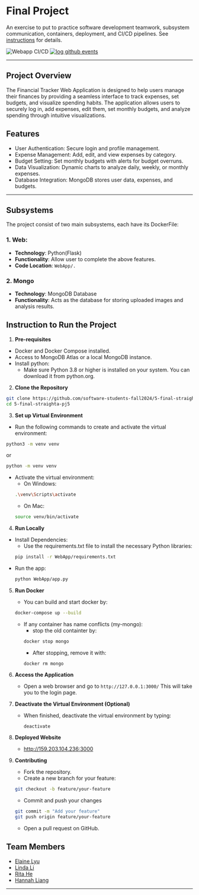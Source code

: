 # Final Project

An exercise to put to practice software development teamwork, subsystem communication, containers, deployment, and CI/CD pipelines. See [instructions](./instructions.md) for details.

![Webapp CI/CD](https://github.com/software-students-fall2024/5-final-straighta-pj5/actions/workflows/webapp.yml/badge.svg)
[![log github events](https://github.com/software-students-fall2024/5-final-straighta-pj5/actions/workflows/event-logger.yml/badge.svg)](https://github.com/software-students-fall2024/5-final-straighta-pj5/actions/workflows/event-logger.yml)

---
## **Project Overview**
The Financial Tracker Web Application is designed to help users manage their finances by providing a seamless interface to track expenses, set budgets, and visualize spending habits. The application allows users to securely log in, add expenses, edit them, set monthly budgets, and analyze spending through intuitive visualizations.

## **Features**
- User Authentication: Secure login and profile management.
- Expense Management: Add, edit, and view expenses by category.
- Budget Setting: Set monthly budgets with alerts for budget overruns.
- Data Visualization: Dynamic charts to analyze daily, weekly, or monthly expenses.
- Database Integration: MongoDB stores user data, expenses, and budgets.

---

## **Subsystems**
The project consist of two main subsystems, each have its DockerFile:

### **1. Web**:
- **Technology**: Python(Flask)
- **Functionality**: Allow user to complete the above features.
- **Code Location**: `WebApp/.`
### **2. Mongo**
- **Technology**: MongoDB Database
- **Functionality**: Acts as the database for storing uploaded images and analysis results.

## Instruction to Run the Project

1. **Pre-requisites**
- Docker and Docker Compose installed.
- Access to MongoDB Atlas or a local MongoDB instance.
- Install python: 
    -   Make sure Python 3.8 or higher is installed on your system. You can download it from python.org.

2. **Clone the Repository**
```bash
git clone https://github.com/software-students-fall2024/5-final-straighta-pj5
cd 5-final-straighta-pj5
```
3. **Set up Virtual Environment**
- Run the following commands to create and activate the virtual environment:
```bash
python3 -m venv venv
```
or
```bash
python -m venv venv
```
- Activate the virtual environment:
    - On Windows:
    ```bash
    .\venv\Scripts\activate
    ```
    - On Mac:
    ```bash
    source venv/bin/activate
    ```

4. **Run Locally**
- Install Dependencies:
    - Use the requirements.txt file to install the necessary Python libraries:
    ```bash
    pip install -r WebApp/requirements.txt
    ```
- Run the app:
    ```bash
    python WebApp/app.py
    ```

5. **Run Docker**
   - You can build and start docker by: 
   ```bash
   docker-compose up --build
   ```
   - If any container has name conflicts (my-mongo):
      - stop the old containter by:
      ```bash
      docker stop mongo
      ```
      - After stopping, remove it with:
      ```bash
      docker rm mongo
      ```

6. **Access the Application**
   - Open a web browser and go to `http://127.0.0.1:3000/` 
   This will take you to the login page.

7. **Deactivate the Virtual Environment (Optional)**
   - When finished, deactivate the virtual environment by typing:
     ```bas
     deactivate
     ```

8. **Deployed Website**
   - http://159.203.104.236:3000

9. **Contributing**
   - Fork the repository.
   - Create a new branch for your feature:
   ```bash
   git checkout -b feature/your-feature
   ```
   - Commit and push your changes
   ```bash
   git commit -m "Add your feature"
   git push origin feature/your-feature
   ```
   - Open a pull request on GitHub.


## **Team Members**
- [Elaine Lyu](https://github.com/ElaineR02)
- [Linda Li](https://github.com/Applejam-ovo)
- [Rita He]( https://github.com/ritaziruihe)
- [Hannah Liang](https://github.com/HannahLiang627)

---
